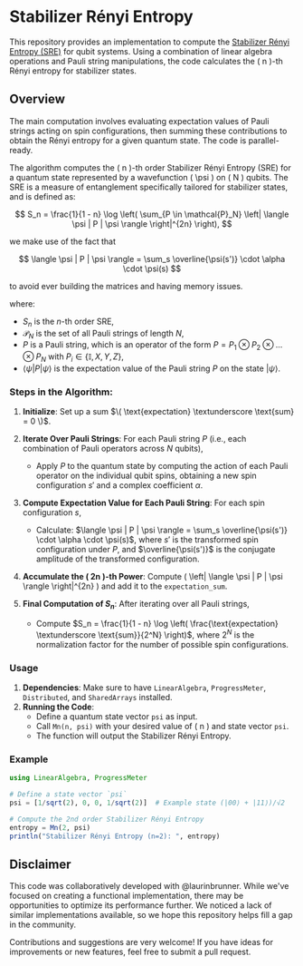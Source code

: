 # Stabilizer Rényi Entropy

This repository provides an implementation to compute the [Stabilizer Rényi Entropy (SRE)](https://journals.aps.org/prl/abstract/10.1103/PhysRevLett.128.050402) for qubit systems. Using a combination of linear algebra operations and Pauli string manipulations, the code calculates the \( n \)-th Rényi entropy for stabilizer states.

## Overview

The main computation involves evaluating expectation values of Pauli strings acting on spin configurations, then summing these contributions to obtain the Rényi entropy for a given quantum state. The code is parallel-ready.

The algorithm computes the \( n \)-th order Stabilizer Rényi Entropy (SRE) for a quantum state represented by a wavefunction \( \psi \) on \( N \) qubits. The SRE is a measure of entanglement specifically tailored for stabilizer states, and is defined as:

$$
S_n = \frac{1}{1 - n} \log \left( \sum_{P \in \mathcal{P}_N} \left| \langle \psi | P | \psi \rangle \right|^{2n} \right),
$$

we make use of the fact that 

$$
\langle \psi | P | \psi \rangle = \sum_s \overline{\psi(s')} \cdot \alpha \cdot \psi(s)
$$

to avoid ever building the matrices and having memory issues.

where:
- $S_n$ is the $n$-th order SRE,
- $\mathcal{P}_N$ is the set of all Pauli strings of length $N$,
- $P$ is a Pauli string, which is an operator of the form $P = P_1 \otimes P_2 \otimes \dots \otimes P_N$ with $P_i \in \{ \mathbb{I}, X, Y, Z \}$,
- $\langle \psi | P | \psi \rangle$ is the expectation value of the Pauli string $P$ on the state $|\psi\rangle$.

### Steps in the Algorithm:

1. **Initialize**: Set up a sum $\( \text{expectation} \textunderscore \text{sum} = 0 \)$.

2. **Iterate Over Pauli Strings**: For each Pauli string $P$ (i.e., each combination of Pauli operators across $N$ qubits),
   - Apply $P$ to the quantum state by computing the action of each Pauli operator on the individual qubit spins, obtaining a new spin configuration $s'$ and a complex coefficient $\alpha$.
   
3. **Compute Expectation Value for Each Pauli String**: For each spin configuration $s$,
   - Calculate: $\langle \psi | P | \psi \rangle = \sum_s \overline{\psi(s')} \cdot \alpha \cdot \psi(s)$, where $s'$ is the transformed spin configuration under $P$, and $\overline{\psi(s')}$ is the conjugate amplitude of the transformed configuration.

4. **Accumulate the \( 2n \)-th Power**: Compute \( \left| \langle \psi | P | \psi \rangle \right|^{2n} \) and add it to the `expectation_sum`.

5. **Final Computation of $S_n$**: After iterating over all Pauli strings,
   - Compute $S_n = \frac{1}{1 - n} \log \left( \frac{\text{expectation} \textunderscore \text{sum}}{2^N} \right)$, where $2^N$ is the normalization factor for the number of possible spin configurations.



### Usage

1. **Dependencies**: Make sure to have `LinearAlgebra`, `ProgressMeter`, `Distributed`, and `SharedArrays` installed.
2. **Running the Code**:
   - Define a quantum state vector `psi` as input.
   - Call `Mn(n, psi)` with your desired value of \( n \) and state vector `psi`.
   - The function will output the Stabilizer Rényi Entropy.

### Example

```julia
using LinearAlgebra, ProgressMeter

# Define a state vector `psi`
psi = [1/sqrt(2), 0, 0, 1/sqrt(2)]  # Example state (|00⟩ + |11⟩)/√2

# Compute the 2nd order Stabilizer Rényi Entropy
entropy = Mn(2, psi)
println("Stabilizer Rényi Entropy (n=2): ", entropy)

```

## Disclaimer

This code was collaboratively developed with @laurinbrunner. While we've focused on creating a functional implementation, there may be opportunities to optimize its performance further. We noticed a lack of similar implementations available, so we hope this repository helps fill a gap in the community. 

Contributions and suggestions are very welcome! If you have ideas for improvements or new features, feel free to submit a pull request.




